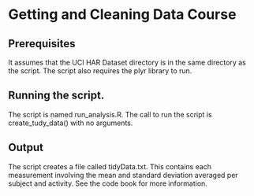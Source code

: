 # Getting and Cleaning Data Course

## Prerequisites
It assumes that the UCI HAR Dataset directory is in the same directory as the script. The script also requires the plyr library to run.

## Running the script.
The script is named run_analysis.R. The call to run the script is create_tudy_data() with no arguments.

## Output
The script creates a file called tidyData.txt. This contains each measurement involving the mean and standard deviation averaged per subject and activity.
See the code book for more information.